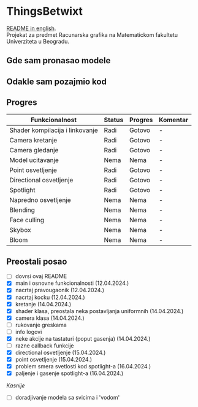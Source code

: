 # ThingsBetwixt
[README in english](README.md). <br>
Projekat za predmet Racunarska grafika na Matematickom fakultetu Univerziteta u Beogradu.

## Gde sam pronasao modele

## Odakle sam pozajmio kod

## Progres
| Funkcionalnost                  | Status | Progres | Komentar |
|---------------------------------|--------|---------|----------|
| Shader kompilacija i linkovanje | Radi   | Gotovo  | -        |
| Camera kretanje                 | Radi   | Gotovo  | -        |
| Camera gledanje                 | Radi   | Gotovo  | -        |
| Model ucitavanje                | Nema   | Nema    | -        |
| Point osvetljenje               | Radi   | Gotovo  | -        |
| Directional osvetljenje         | Radi   | Gotovo  | -        |
| Spotlight                       | Radi   | Gotovo  | -        |
| Napredno osvetljenje            | Nema   | Nema    | -        |
| Blending                        | Nema   | Nema    | -        |
| Face culling                    | Nema   | Nema    | -        |
| Skybox                          | Nema   | Nema    | -        |
| Bloom                           | Nema   | Nema    | -        |

## Preostali posao
- [ ] dovrsi ovaj README
- [x] main i osnovne funkcionalnosti (12.04.2024.)
- [x] nacrtaj pravougaonik (12.04.2024.)
- [x] nacrtaj kocku (12.04.2024.)
- [x] kretanje (14.04.2024.)
- [x] shader klasa, preostala neka postavljanja uniformnih (14.04.2024.)
- [x] camera klasa (14.04.2024.)
- [ ] rukovanje greskama
- [ ] info logovi
- [x] neke akcije na tastaturi (poput gasenja) (14.04.2024.)
- [ ] razne callback funkcije
- [x] directional osvetljenje (15.04.2024.)
- [x] point osvetljenje (15.04.2024.)
- [x] problem smera svetlosti kod spotlight-a (16.04.2024.)
- [x] paljenje i gasenje spotlight-a (16.04.2024.)

*Kasnije*
- [ ] doradjivanje modela sa svicima i 'vodom'